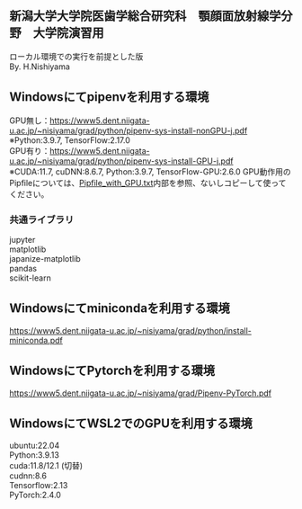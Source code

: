 ## 新潟大学大学院医歯学総合研究科　顎顔面放射線学分野　大学院演習用
ローカル環境での実行を前提とした版<br>
By. H.Nishiyama

## Windowsにてpipenvを利用する環境
GPU無し：https://www5.dent.niigata-u.ac.jp/~nisiyama/grad/python/pipenv-sys-install-nonGPU-j.pdf<br>
※Python:3.9.7, TensorFlow:2.17.0<br>
GPU有り：https://www5.dent.niigata-u.ac.jp/~nisiyama/grad/python/pipenv-sys-install-GPU-j.pdf<br>
※CUDA:11.7, cuDNN:8.6.7, Python:3.9.7, TensorFlow-GPU:2.6.0
GPU動作用のPipfileについては、<a href="https://github.com/aujinen/AI-yodosha/blob/main/Pipfile_with_GPU.txt">Pipfile_with_GPU.txt<a>内部を参照、ないしコピーして使ってください。<br>

### 共通ライブラリ
jupyter<br>
matplotlib<br>
japanize-matplotlib<br>
pandas<br>
scikit-learn<br>


## Windowsにてminicondaを利用する環境
https://www5.dent.niigata-u.ac.jp/~nisiyama/grad/python/install-miniconda.pdf

## WindowsにてPytorchを利用する環境
https://www5.dent.niigata-u.ac.jp/~nisiyama/grad/Pipenv-PyTorch.pdf

## WindowsにてWSL2でのGPUを利用する環境
ubuntu:22.04<br>
Python:3.9.13<br>
cuda:11.8/12.1 (切替)<br>
cudnn:8.6<br>
Tensorflow:2.13<br>
PyTorch:2.4.0<br>

